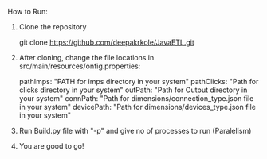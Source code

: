 

How to Run:

1. Clone the repository

    git clone https://github.com/deepakrkole/JavaETL.git

2. After cloning, change the file locations in src/main/resources/onfig.properties:

	pathImps:  "PATH for imps directory in your system"
	pathClicks: "Path for clicks directory in your system"
	outPath: "Path for Output directory in your system"
	connPath: "Path for dimensions/connection_type.json file in your system"
	devicePath: "Path for dimensions/devices_type.json file in your system"

3. Run Build.py file with "-p" and give no of processes to run (Paralelism)

4. You are good to go!